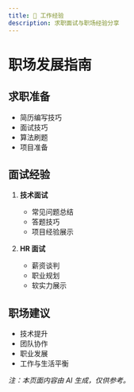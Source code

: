 ```yaml
---
title: 💼 工作经验
description: 求职面试与职场经验分享
---
```


# 职场发展指南

## 求职准备

- 简历编写技巧
- 面试技巧
- 算法刷题
- 项目准备

## 面试经验

1. **技术面试**

   - 常见问题总结
   - 答题技巧
   - 项目经验展示

2. **HR 面试**
   - 薪资谈判
   - 职业规划
   - 软实力展示

## 职场建议

- 技术提升
- 团队协作
- 职业发展
- 工作与生活平衡

_注：本页面内容由 AI 生成，仅供参考。_
